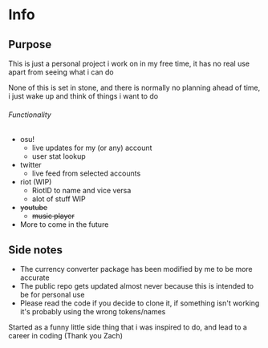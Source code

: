 # Info

## Purpose

This is just a personal project i work on in my free time, it has no real use apart from seeing what i can do

None of this is set in stone, and there is normally no planning ahead of time, i just wake up and think of things i want to do

###### Functionality

* osu!  
    * live updates for my (or any) account
    * user stat lookup
* twitter
    * live feed from selected accounts
* riot (WIP)
    * RiotID to name and vice versa
    * alot of stuff WIP
* ~~youtube~~
    * ~~music player~~
* More to come in the future

## Side notes

* The currency converter package has been modified by me to be more accurate
* The public repo gets updated almost never because this is intended to be for personal use
* Please read the code if you decide to clone it, if something isn't working it's probably using the wrong tokens/names

Started as a funny little side thing that i was inspired to do, and lead to a career in coding (Thank you Zach)